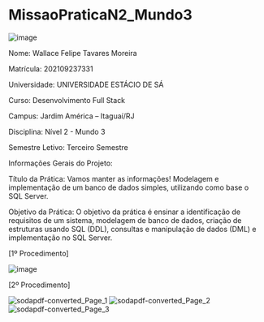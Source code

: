 # MissaoPraticaN2_Mundo3
 ![image](https://github.com/Wfelipetm/MissaoPraticaN2_Mundo3/assets/108297008/41324c9f-57ce-4236-b519-9b10ac00132b)








Nome: Wallace Felipe Tavares Moreira 

Matrícula: 202109237331

Universidade: UNIVERSIDADE ESTÁCIO DE SÁ

Curso: Desenvolvimento Full Stack

Campus: Jardim América – Itaguaí/RJ

Disciplina: Nível 2 - Mundo 3

Semestre Letivo: Terceiro Semestre

Informações Gerais do Projeto:

Título da Prática: Vamos manter as informações! Modelagem e implementação de um banco de dados simples, utilizando como base o SQL Server.

Objetivo da Prática: O objetivo da prática é ensinar a identificação de requisitos de um sistema, modelagem de banco de dados, criação de estruturas usando SQL (DDL), consultas e manipulação de dados (DML) e implementação no SQL Server.



[1º Procedimento]

![image](https://github.com/Wfelipetm/MissaoPraticaN2_Mundo3/assets/108297008/f3654277-bc65-41b8-91ec-3bf041c53a39)






[2º Procedimento]




![sodapdf-converted_Page_1](https://github.com/Wfelipetm/MissaoPraticaN2_Mundo3/assets/108297008/c12658c1-4127-4168-b431-79325b5bb146)
![sodapdf-converted_Page_2](https://github.com/Wfelipetm/MissaoPraticaN2_Mundo3/assets/108297008/9afd0b66-643b-4a4a-b06b-df7ad185827f)
![sodapdf-converted_Page_3](https://github.com/Wfelipetm/MissaoPraticaN2_Mundo3/assets/108297008/147c0f78-03aa-4819-aed3-3586dcf52532)



